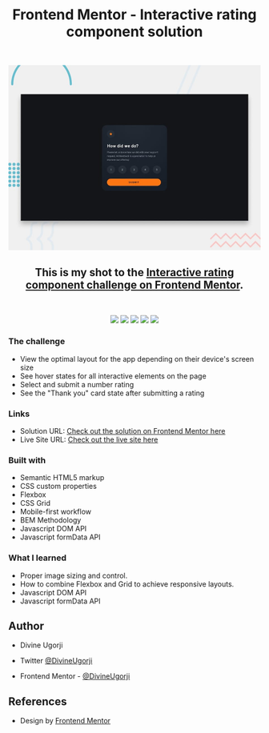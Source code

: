 <div align = "center"> 
<h1 align="center"> Frontend Mentor - Interactive rating component solution</h1>

<br>

![](design/desktop-preview.jpg)

## This is my shot to the [Interactive rating component challenge on Frontend Mentor](https://www.frontendmentor.io/challenges/interactive-rating-component-koxpeBUmI).

</div>

<br>

<div align="center">

![](https://img.shields.io/badge/HTML-%23E34F26?style=for-the-badge&logo=html5&logoColor=white&logoSize=36px&labelColor=%23E34F26)
![](https://img.shields.io/badge/CSS%203-%231572B6?style=for-the-badge&logo=css3&logoSize=36px&labelColor=%231572B6)
![](https://img.shields.io/badge/Javascript-%23F7DF1E?style=for-the-badge&logo=javascript&logoColor=black&logoSize=36)
![](https://img.shields.io/badge/PRETTIER-%23F7B93E?style=for-the-badge&logo=prettier&logoColor=white&logoSize=36px&labelColor=%23F7B93E)
![](https://img.shields.io/badge/GIT-%23F05032?style=for-the-badge&logo=git&logoColor=white&logoSize=36px&labelColor=%23F05032)

</div>

### The challenge

- View the optimal layout for the app depending on their device's screen size
- See hover states for all interactive elements on the page
- Select and submit a number rating
- See the "Thank you" card state after submitting a rating

### Links

- Solution URL: [Check out the solution on Frontend Mentor here](https://your-solution-url.com)
- Live Site URL: [Check out the live site here](https://divine-interactive-rating-component.netlify.app/)

### Built with

- Semantic HTML5 markup
- CSS custom properties
- Flexbox
- CSS Grid
- Mobile-first workflow
- BEM Methodology
- Javascript DOM API
- Javascript formData API

### What I learned

- Proper image sizing and control.
- How to combine Flexbox and Grid to achieve responsive layouts.
- Javascript DOM API
- Javascript formData API

## Author

- Divine Ugorji
- Twitter [@DivineUgorji](https://www.twitter.com/DivineUgorji)

- Frontend Mentor - [@DivineUgorji](https://www.frontendmentor.io/profile/DivineUgorji)

## References

- Design by [Frontend Mentor](https://www.frontendmentor.io)
